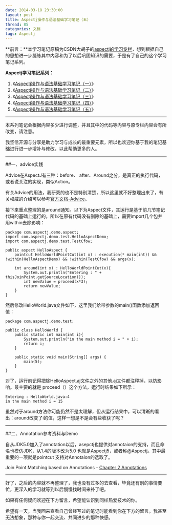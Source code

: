 ```yaml
---
date: 2014-03-18 23:30:00
layout: post
title: Aspectj操作与语法基础学习笔记（五）
thread: 85
categories: 文档
tags: Aspectj
---
```


**前言：**本学习笔记原稿为CSDN大胡子的[aspectj的学习专栏](http://my.csdn.net/zl3450341)，想到根据自己的思想进一步凝练其中内容和为了以后巩固知识的需要，于是有了自己的这个学习笔记系列。

**Aspectj学习笔记系列：**

1. 《[Aspectj操作与语法基础学习笔记（一）](http://hijiangtao.github.io/2014/03/18/AspectjStudyNode1/)》
2. 《[Aspectj操作与语法基础学习笔记（二）](http://hijiangtao.github.io/2014/03/18/AspectjStudyNode2/)》
3. 《[Aspectj操作与语法基础学习笔记（三）](http://hijiangtao.github.io/2014/03/18/AspectjStudyNode3/)》 
4. 《[Aspectj操作与语法基础学习笔记（四）](http://hijiangtao.github.io/2014/03/18/AspectjStudyNode4/)》
5. 《[Aspectj操作与语法基础学习笔记（五）](http://hijiangtao.github.io/2014/03/18/AspectjStudyNode5/)》

----

本系列笔记会根据内容多少进行调整，并且其中的代码等内容与原专栏内容会有所改变，请注意。

我坚信开源与分享是助力学习与成长的最重要元素，所以也欢迎你基于我的笔记基础进行进一步增补与修改，以此帮助更多的人。

----

##一、advice实践

Advice在AspectJ有三种：before、 after、Around之分，是真正的执行代码，或者说关注的实现，类似Action。

有关Advice的用法，我研究的也不是特别清楚，所以这里就不好整理出来了，有关权威的介绍可以参考[官方文档-Advice](https://www.eclipse.org/aspectj/doc/next/progguide/semantics-advice.html)。

接下来重点整理的是around通知。以下为Aspect文件，其运行是基于前几节笔记代码的基础上运行的，所以在原有代码没有删除的基础上，需要import几个包并用within去除影响：

```
package com.aspectj.demo.aspect;
import com.aspectj.demo.test.HelloAspectDemo;
import com.aspectj.demo.test.TestCfow;

public aspect HelloAspect {  
	pointcut HelloWorldPointCut(int x) : execution(* main(int)) && !within(HelloAspectDemo) && !within(TestCfow) && args(x);  

	int around(int x) : HelloWorldPointCut(x){
		System.out.println("Entering : " + thisJoinPoint.getSourceLocation());  
		int newValue = proceed(x*3);  
		return newValue;
	}
}
```

然后修改HelloWorld.java文件如下，这里我们给带参数的main()函数添加返回值：

```
package com.aspectj.demo.test;

public class HelloWorld {
	public static int main(int i){
        System.out.println("in the main method i = " + i);
        return i;
    }

    public static void main(String[] args) {
        main(5);
    }
}
```

对了，运行前记得把除HelloAspect.aj文件之外的其他.aj文件都注释掉，以防影响。最主要的就是 proceed（）这个方法，运行时结果如下所示：

```
Entering : HelloWorld.java:4
in the main method i = 15
```

虽然对于around方法你可能仍然不是太理解，但从运行结果中，可以清晰的看出：around改变了i的值，这样一想是不是会有些收获了呢？

----

##二、Annotation参考资料与Demo

自从JDK5.0加入了annotation以后，asepctj也提供对annotaion的支持，而且命名也模仿JDK，从1.4的版本改为5.0  也就是Aspectj5，或者称@Aspectj。其中最重要的一项就是pointcut  支持对Annotaion的选取了。

Join Point Matching based on Annotations - [Chapter 2 Annotations](http://www.eclipse.org/aspectj/doc/released/adk15notebook/annotations-pointcuts-and-advice.html)

----

好了，之后的内容就不再整理了，我也没有过多的去查看，毕竟还有别的事情要忙，更深入的学习就等到以后慢慢找时间来补了吧。

如果有任何疑问欢迎在下方留言，希望能认识到同样热爱技术的你。

希望有一天，当我回来查看自己曾经写过的笔记时能看到你在下方的留言。我甚至无法想象，那种与你一起交流、共同进步的那种快感。
